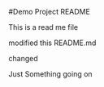 #Demo Project README

This is a read me file

modified this README.md

changed

Just Something going on